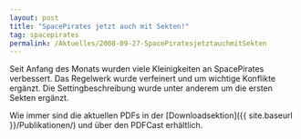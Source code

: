 ```yaml
---
layout: post
title: "SpacePirates jetzt auch mit Sekten!"
tag: spacepirates
permalink: /Aktuelles/2008-09-27-SpacePiratesjetztauchmitSekten
---
```


Seit Anfang des Monats wurden viele Kleinigkeiten an SpacePirates verbessert. Das Regelwerk wurde verfeinert und um wichtige Konflikte ergänzt. Die Settingbeschreibung wurde unter anderem um die ersten Sekten ergänzt.

Wie immer sind die aktuellen PDFs in der [Downloadsektion]({{ site.baseurl }}/Publikationen/) und über den PDFCast erhältlich.


